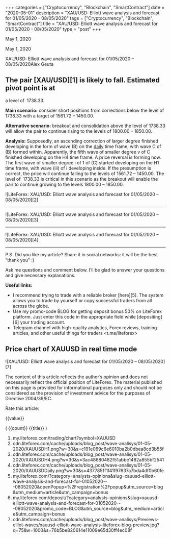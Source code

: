 +++
categories = ["Cryptocurrency", "Blockchain", "SmartContract"]
date = "2020-05-01"
description = "XAU/USD: Elliott wave analysis and forecast for 01/05/2020 - 08/05/2020"
tags = ["Cryptocurrency", "Blockchain", "SmartContract"]
title = "XAU/USD: Elliott wave analysis and forecast for 01/05/2020 - 08/05/2020"
type = "post"
+++

May 1, 2020

May 1, 2020

XAU/USD: Elliott wave analysis and forecast for 01/05/2020 –
08/05/2020Alex Geuta

## The pair [XAU/USD][1] is likely to fall. Estimated pivot point is at
a level of  1738.33.

 **Main scenario:** consider short positions from corrections below the
level of  1738.33 with a target of 1561.72 – 1450.00.

 **Alternative scenario:** breakout and consolidation above the level of
1738.33 will allow the pair to continue rising to the levels of 1800.00
– 1850.00.

 **Analysis:** Supposedly, an ascending correction of larger degree
finished developing in the form of wave (B) on the [daily](https://www.fintecher.org/2020/03/03/forex-trading-daily-strategy/) time frame,
with wave С of (B) formed within. Apparently, the fifth wave of smaller
degree v of C finished developing on the H4 time frame. A price reversal
is forming now. The first wave of smaller degree i of 1 of (C) started
developing on the H1 time frame, with wave (iii) of i developing inside.
If the presumption is correct, the price will continue falling to the
levels of 1561.72 – 1450.00. The level of  1738.33 is critical in this
scenario as the breakout will enable the pair to continue growing to the
levels 1800.00 – 1850.00.

![LiteForex: XAU/USD: Elliott wave analysis and forecast for 01/05/2020
– 08/05/2020][2]

* * *

![LiteForex: XAU/USD: Elliott wave analysis and forecast for 01/05/2020
– 08/05/2020][3]

* * *

![LiteForex: XAU/USD: Elliott wave analysis and forecast for 01/05/2020
– 08/05/2020][4]

* * *

P.S. Did you like my article? Share it in social networks: it will be
the best “thank you" :)

Ask me questions and comment below. I’ll be glad to answer your
questions and give necessary explanations.

 **Useful links:**

  * I recommend trying to trade with a reliable broker [here][5]. The system allows you to trade by yourself or copy successful traders from all across the globe.
  * Use my promo-code BLOG for getting deposit bonus 50% on LiteForex platform. Just enter this code in the appropriate field while [depositing][6] your trading account.
  * Telegram channel with high-quality analytics, Forex reviews, training articles, and other useful things for traders <t.me/liteforex>

## Price chart of XAUUSD in real time mode

![XAU/USD: Elliott wave analysis and forecast for 01/05/2020 –
08/05/2020][7]

The content of this article reflects the author’s opinion and does not
necessarily reflect the official position of LiteForex. The material
published on this page is provided for informational purposes only and
should not be considered as the provision of investment advice for the
purposes of Directive 2004/39/EC.

Rate this article:

{{value}}

( {{count}} {{title}} )

   1. my.liteforex.com/trading/chart?symbol=XAUUSD
   2. cdn.liteforex.com/cache/uploads/blog_post/wave-analisys/01-05-2020/XAUUSDH1.png?w=30&s=c191e069c6e6010ba2b0dbea8cd3b55f
   3. cdn.liteforex.com/cache/uploads/blog_post/wave-analisys/01-05-2020/XAUUSDH4.png?w=30&s=3ac48680482f51abbe1482a855bf2541
   4. cdn.liteforex.com/cache/uploads/blog_post/wave-analisys/01-05-2020/XAUUSDDaily.png?w=30&s=4377851f1f41f97637a7bda4df0b60fe
   5. my.liteforex.com/?category=analysts-opinions&slug=xauusd-elliott-wave-analysis-and-forecast-for-01052020---08052020&openPopup=%2Fregistration%2Fpopup&utm_source=blog&utm_medium=article&utm_campaign=bonus
   6. my.liteforex.com/deposit/?category=analysts-opinions&slug=xauusd-elliott-wave-analysis-and-forecast-for-01052020---08052020&promo_code=BLOG&utm_source=blog&utm_medium=article&utm_campaign=bonus
   7. cdn.liteforex.com/cache/uploads/blog_post/wave-analisys/Previews-elliot-waves/xauusd-elliott-wave-analysis-liteforex-blog-preview.jpg?q=75&w=1000&s=76b5be820614e11009e65d30ff4ec08f